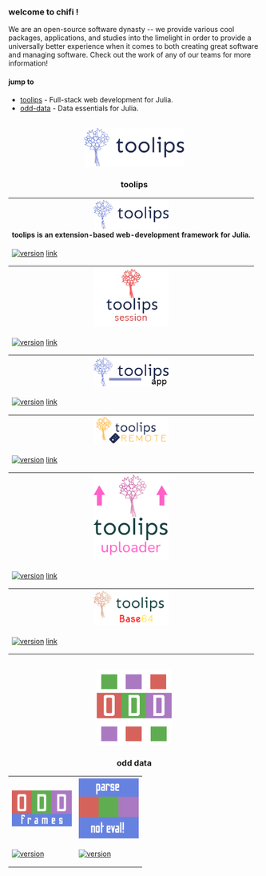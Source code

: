### welcome to chifi !
We are an open-source software dynasty -- we provide various cool packages, applications, and studies into the limelight in order to provide a universally better experience when it comes to both creating great software and managing software. Check out the work of any of our teams for more information!
#### jump to
- [toolips](https://github.com/ChifiSource/.github/blob/main/profile/README.md#-toolips-) - Full-stack web development for Julia.
- [odd-data](https://github.com/ChifiSource/.github/blob/main/profile/README.md#odd-data-) - Data essentials for Julia.

<div align="center" style = "box-pack: start;">
  </br>
  <img width = 200 src="https://github.com/ChifiSource/image_dump/blob/main/toolips/toolips.svg" href = "https://github.com/orgs/ChifiSource/teams/toolips" >
  <h3 href = "https://github.com/orgs/ChifiSource/teams/toolips"> toolips </h3>
  <table>
        <tr>
    <th><img width = 150 src="https://github.com/ChifiSource/image_dump/blob/main/toolips/toolips.svg"></br><a> toolips is an extension-based web-development framework for Julia.</a></th>
  </tr>
  <tr>
    <td>
      
[![version](https://juliahub.com/docs/Toolips/version.svg)](https://juliahub.com/ui/Packages/Toolips/TrAr4)   [link](https://github.com/ChifiSource/Toolips.jl)



</td>
  </tr>
        <tr>
    <th><img width = 150 src="https://github.com/ChifiSource/image_dump/blob/main/toolips/toolipssession.png"></th>
  </tr>
  <tr>
    <td>
      
[![version](https://juliahub.com/docs/Toolips/version.svg)](https://juliahub.com/ui/Packages/Toolips/TrAr4)   [link](https://github.com/ChifiSource/ToolipsSession.jl)
    </td>
  </tr>
        <tr>
    <th><img width = 150 src="https://github.com/ChifiSource/image_dump/blob/main/toolips/toolipsapp.png"></th>
  </tr>
  <tr>
    <td>
      
[![version](https://juliahub.com/docs/Toolips/version.svg)](https://juliahub.com/ui/Packages/Toolips/TrAr4)    [link](https://github.com/ChifiSource/ToolipsApp.jl)
    </td>
  </tr>
              <tr>
    <th><img width = 150 src="https://github.com/ChifiSource/image_dump/blob/main/toolips/toolipsremote.png"></th>
  </tr>
  <tr>
    <td>
      
[![version](https://juliahub.com/docs/Toolips/version.svg)](https://juliahub.com/ui/Packages/Toolips/TrAr4)    [link](https://github.com/ChifiSource/ToolipsRemote.jl)
    </td>
  </tr>
                <tr>
    <th><img width = 150 src="https://github.com/ChifiSource/image_dump/blob/main/toolips/toolipsuploader.png"></th>
  </tr>
  <tr>
    <td>
      
[![version](https://juliahub.com/docs/Toolips/version.svg)](https://juliahub.com/ui/Packages/Toolips/TrAr4)    [link](https://github.com/ChifiSource/ToolipsUploader.jl)
    </td>
  </tr>
                <tr>
    <th><img width = 150 src="https://github.com/ChifiSource/image_dump/blob/main/toolips/toolipsbase64.png"></th>
  </tr>
  <tr>
    <td>
      
[![version](https://juliahub.com/docs/Toolips/version.svg)](https://juliahub.com/ui/Packages/Toolips/TrAr4)    [link](https://github.com/ChifiSource/ToolipsBase64.jl)
    </td>
  </tr>
    </table>
      </br>
        <img width = 150 src="https://github.com/ChifiSource/image_dump/blob/main/odddata/logo_t.png" href = "https://github.com/orgs/ChifiSource/teams/odd-data" >
  <h3 href = "https://github.com/orgs/ChifiSource/teams/odd-data"> odd data </h3>
  <table>
  <tr>
    <th><img width = 120 src="https://github.com/ChifiSource/image_dump/blob/main/oddframes/logo.png" ></th>
    <th><img width = 120 src="https://github.com/ChifiSource/image_dump/blob/main/parsenoteval/logo.png" ></th>
  </tr>
  <tr>
    <td>
      
[![version](https://juliahub.com/docs/Lathe/version.svg)](https://juliahub.com/ui/Packages/Lathe/6rMNJ)
      
 </td>
        <td>
      
[![version](https://juliahub.com/docs/Lathe/version.svg)](https://juliahub.com/ui/Packages/Lathe/6rMNJ)
      
 </td>
  </tr>
  </table>
  </br>
  </br>
    </br>
    
  </div>
